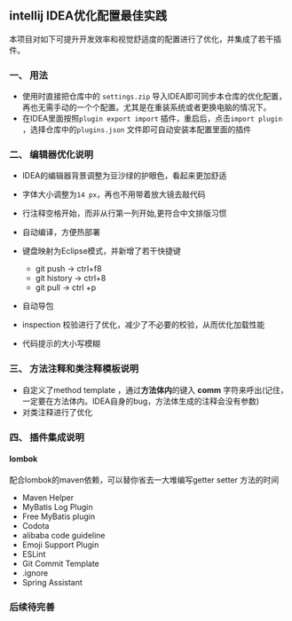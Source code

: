 ## intellij IDEA优化配置最佳实践



 本项目对如下可提升开发效率和视觉舒适度的配置进行了优化，并集成了若干插件。

### 一、 用法

- 使用时直接把仓库中的 `settings.zip`  导入IDEA即可同步本仓库的优化配置，再也无需手动的一个个配置。尤其是在重装系统或者更换电脑的情况下。
- 在IDEA里面按照`plugin export import` 插件，重启后，点击`import plugin` ，选择仓库中的`plugins.json`  文件即可自动安装本配置里面的插件



 ### 二、  编辑器优化说明

-  IDEA的编辑器背景调整为豆沙绿的护眼色，看起来更加舒适

 - 字体大小调整为`14 px`，再也不用带着放大镜去敲代码
 - 行注释空格开始，而非从行第一列开始,更符合中文排版习惯
 - 自动编译，方便热部署
 - 键盘映射为Eclipse模式，并新增了若干快捷键
    - git push     → ctrl+f8
    - git history   →  ctrl+8
    - git pull       →  ctrl +p 
 - 自动导包
 - inspection 校验进行了优化，减少了不必要的校验，从而优化加载性能
 - 代码提示的大小写模糊



### 三、 方法注释和类注释模板说明

- 自定义了method template ，通过**方法体内**的键入 **comm** 字符来呼出(记住，一定要在方法体内。IDEA自身的bug，方法体生成的注释会没有参数)
- 对类注释进行了优化



### 四、 插件集成说明



#### lombok

配合lombok的maven依赖，可以替你省去一大堆编写getter  setter 方法的时间


 - Maven Helper
 - MyBatis Log Plugin
 - Free MyBatis plugin
 - Codota
 - alibaba code guideline
 - Emoji Support Plugin
 - ESLint
 - Git Commit Template
 - .ignore
 - Spring Assistant
 ####  

 ###  

 

### 后续待完善 